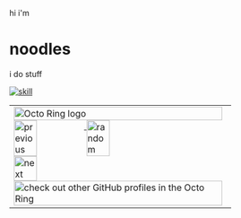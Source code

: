 hi i'm

# noodles

i do stuff

[![skill](https://skillicons.dev/icons?i=html,css,js,ts,py,md,sqlite,cloudflare,github,figma&perline=5)](https://skillicons.dev)

<table>
	<tbody>
		<tr>
			<td>
				<a href="https://octo-ring.com/">
					<img src="https://octo-ring.com/static/img/widget/top.png" width="99%" alt="Octo Ring logo" align="top">
				</a>
				<br>
				<a href="https://octo-ring.com/p/somenoodlesguy/prev">
					<img src="https://octo-ring.com/static/img/widget/prev.png" width="33%" alt="previous" align="top" title="previous profile">
				</a>
				<a href="https://octo-ring.com/p/somenoodlesguy/random">
					<img src="https://octo-ring.com/static/img/widget/random.png" width="33%" alt="random" align="top" title="random profile">
				</a>
				<a href="https://octo-ring.com/p/somenoodlesguy/next">
					<img src="https://octo-ring.com/static/img/widget/next.png" width="33%" alt="next" align="top" title="next profile">
				</a>
				<br>
				<a href="https://octo-ring.com/">
					<img src="https://octo-ring.com/static/img/widget/bottom.png" width="99%" alt="check out other GitHub profiles in the Octo Ring" align="top">
				</a>
			</td>
		</tr>
	</tbody>
</table>
